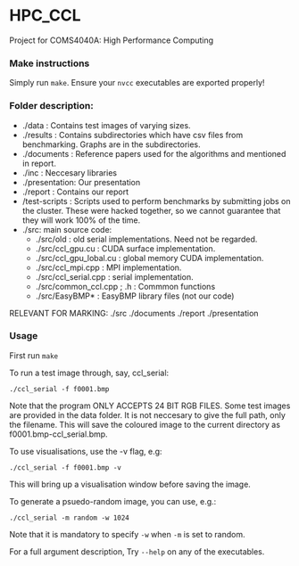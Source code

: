 # HPC_CCL
Project for COMS4040A: High Performance Computing

### Make instructions
Simply run `make`. Ensure your `nvcc` executables are exported properly!

### Folder description:

- ./data : Contains test images of varying sizes.
- ./results : Contains subdirectories which have csv files from benchmarking. Graphs are in the subdirectories.
- ./documents : Reference papers used for the algorithms and mentioned in report.
- ./inc : Neccesary libraries
- ./presentation: Our presentation
- ./report : Contains our report
- /test-scripts : Scripts used to perform benchmarks by submitting jobs on the cluster. These were hacked together, so we cannot guarantee that they will work 100% of the time.
- ./src: main source code:
  - ./src/old : old serial implementations. Need not be regarded.
  - ./src/ccl_gpu.cu : CUDA surface implementation.
  - ./src/ccl_gpu_lobal.cu : global memory CUDA implementation.
  - ./src/ccl_mpi.cpp : MPI implementation.
  - ./src/ccl_serial.cpp : serial implementation.
  - ./src/common_ccl.cpp ; .h : Commmon functions
  - ./src/EasyBMP* : EasyBMP library files (not our code)

RELEVANT FOR MARKING: ./src ./documents ./report ./presentation

### Usage

First run `make`

To run a test image through, say, ccl_serial:
```
./ccl_serial -f f0001.bmp
```

Note that the program ONLY ACCEPTS 24 BIT RGB FILES. Some test images are provided in the data folder. It is not neccesary to give the full path, only the filename.
This will save the coloured image to the current directory as f0001.bmp-ccl_serial.bmp.

To use visualisations, use the -v flag, e.g:
```
./ccl_serial -f f0001.bmp -v
```

This will bring up a visualisation window before saving the image.

To generate a psuedo-random image, you can use, e.g.:
```
./ccl_serial -m random -w 1024
```

Note that it is mandatory to specify `-w` when `-m` is set to random.

For a full argument description, Try `--help` on any of the executables.
